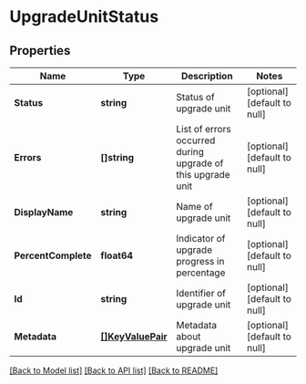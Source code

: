 # UpgradeUnitStatus

## Properties
Name | Type | Description | Notes
------------ | ------------- | ------------- | -------------
**Status** | **string** | Status of upgrade unit | [optional] [default to null]
**Errors** | **[]string** | List of errors occurred during upgrade of this upgrade unit | [optional] [default to null]
**DisplayName** | **string** | Name of upgrade unit | [optional] [default to null]
**PercentComplete** | **float64** | Indicator of upgrade progress in percentage | [optional] [default to null]
**Id** | **string** | Identifier of upgrade unit | [optional] [default to null]
**Metadata** | [**[]KeyValuePair**](KeyValuePair.md) | Metadata about upgrade unit | [optional] [default to null]

[[Back to Model list]](../README.md#documentation-for-models) [[Back to API list]](../README.md#documentation-for-api-endpoints) [[Back to README]](../README.md)

